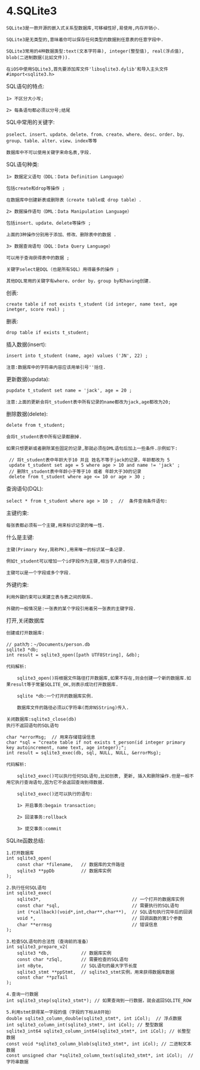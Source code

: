 # 4.SQLite3

```objc
SQLite3是一款开源的嵌入式关系型数据库,可移植性好,易使用,内存开销小.

SQLite3是无类型的,意味着你可以保存任何类型的数据到任意表的任意字段中.

SQLite3常用的4种数据类型:text(文本字符串), integer(整型值), real(浮点值),  blob(二进制数据(比如文件)).

在iOS中使用SQLite3,首先要添加库文件'libsqlite3.dylib'和导入主头文件#import<sqlite3.h>
```

SQL语句的特点:

    1> 不区分大小写;

    2> 每条语句都必须以分号;结尾
    
SQL中常用的关键字:

    pselect、insert、update、delete、from、create、where、desc、order、by、group、table、alter、view、index等等

    数据库中不可以使用关键字来命名表,字段.
SQL语句种类:

    1> 数据定义语句（DDL：Data Definition Language） 

    包括create和drop等操作 ;

    在数据库中创建新表或删除表（create table或 drop table）.

    2> 数据操作语句（DML：Data Manipulation Language） 

    包括insert、update、delete等操作 ;

    上面的3种操作分别用于添加、修改、删除表中的数据 .

    3> 数据查询语句（DQL：Data Query Language）

    可以用于查询获得表中的数据 ;

    关键字select是DQL（也是所有SQL）用得最多的操作 ;

    其他DQL常用的关键字有where，order by，group by和having创建.

创表: 

    create table if not exists t_student (id integer, name text, age inetger, score real) ;

删表:

    drop table if exists t_student;

插入数据(insert):

    insert into t_student (name, age) values ('JN', 22) ;

    注意:数据库中的字符串内容应该用单引号''括住.

更新数据(updata):

    pupdate t_student set name = 'jack', age = 20 ;     

    注意:上面的更新会将t_student表中所有记录的name都改为jack,age都改为20;

删除数据(delete):

    delete from t_student;

    会将t_student表中所有记录都删掉.

    如果只想更新或者删除某些固定的记录,那就必须在DML语句后加上一些条件.示例如下:
```objc
 // 将t_student表中年龄大于10 并且 姓名不等于jack的记录，年龄都改为 5 
 update t_student set age = 5 where age > 10 and name != 'jack' ; 
 // 删除t_student表中年龄小于等于10 或者 年龄大于30的记录 
 delete from t_student where age <= 10 or age > 30 ;
 ```
 查询语句(DQL):

    select * from t_student where age > 10 ;  //  条件查询条件语句:

主键约束:

    每张表都必须有一个主键,用来标识记录的唯一性.

什么是主键:

    主键(Primary Key,简称PK),用来唯一的标识某一条记录.

    例如t_student可以增加一个id字段作为主键,相当于人的身份证.

    主键可以是一个字段或多个字段.

外键约束:

    利用外键约束可以来建立表与表之间的联系.

    外键的一般情况是:一张表的某个字段引用着另一张表的主键字段.

打开,关闭数据库

```objc
创建或打开数据库:

// path为：~/Documents/person.db
sqlite3 *db;
int result = sqlite3_open([path UTF8String], &db);

代码解析:

    sqlite3_open()将根据文件路径打开数据库,如果不存在,则会创建一个新的数据库.如果result等于常量SQLITE_OK,则表示成功打开数据库.

    sqlite *db:一个打开的数据库实例.

    数据库文件的路径必须以C字符串(而非NSString)传入.
```
```objc
关闭数据库:sqlite3_close(db)
执行不返回语句的SQL语句

char *errorMsg;  // 用来存储错误信息
char *sql = "create table if not exists t_person(id integer primary key autoincrement, name text, age integer);";
int result = sqlite3_exec(db, sql, NULL, NULL, &errorMsg);

代码解析:

    sqlite3_exec()可以执行任何SQL语句,比如创表, 更新, 插入和删除操作.但是一般不用它执行查询语句,因为它不会返回查询到得数据.

    sqlite3_exec()还可以执行的语句:

    1> 开启事务:begain transaction;

    2> 回滚事务:rollback

    3> 提交事务:commit
```
SQLite函数总结:
```objc
1.打开数据库
int sqlite3_open(
    const char *filename,   // 数据库的文件路径
    sqlite3 **ppDb          // 数据库实例
);
 
2.执行任何SQL语句
int sqlite3_exec(
    sqlite3*,                                  // 一个打开的数据库实例
    const char *sql,                           // 需要执行的SQL语句
    int (*callback)(void*,int,char**,char**),  // SQL语句执行完毕后的回调
    void *,                                    // 回调函数的第1个参数
    char **errmsg                              // 错误信息
);
 
3.检查SQL语句的合法性（查询前的准备）
int sqlite3_prepare_v2(
    sqlite3 *db,            // 数据库实例
    const char *zSql,       // 需要检查的SQL语句
    int nByte,              // SQL语句的最大字节长度
    sqlite3_stmt **ppStmt,  // sqlite3_stmt实例，用来获得数据库数据
    const char **pzTail
);
 
4.查询一行数据
int sqlite3_step(sqlite3_stmt*); // 如果查询到一行数据，就会返回SQLITE_ROW
 
5.利用stmt获得某一字段的值（字段的下标从0开始）
double sqlite3_column_double(sqlite3_stmt*, int iCol);  // 浮点数据
int sqlite3_column_int(sqlite3_stmt*, int iCol); // 整型数据
sqlite3_int64 sqlite3_column_int64(sqlite3_stmt*, int iCol); // 长整型数据
const void *sqlite3_column_blob(sqlite3_stmt*, int iCol); // 二进制文本数据
const unsigned char *sqlite3_column_text(sqlite3_stmt*, int iCol);  // 字符串数据
```
